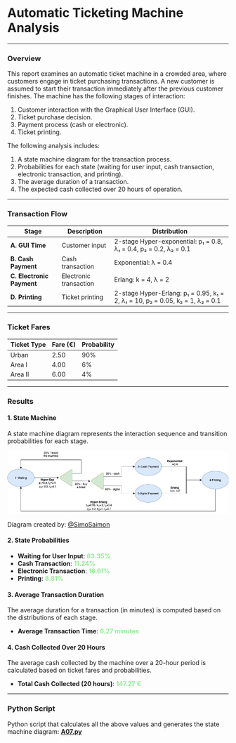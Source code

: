 # Automatic Ticketing Machine Analysis
___

### Overview

This report examines an automatic ticket machine in a crowded area, where customers engage in ticket purchasing transactions. A new customer is assumed to start their transaction immediately after the previous customer finishes. The machine has the following stages of interaction:

1. Customer interaction with the Graphical User Interface (GUI).
2. Ticket purchase decision.
3. Payment process (cash or electronic).
4. Ticket printing.

The following analysis includes:

1. A state machine diagram for the transaction process.
2. Probabilities for each state (waiting for user input, cash transaction, electronic transaction, and printing).
3. The average duration of a transaction.
4. The expected cash collected over 20 hours of operation.

---

### Transaction Flow

| Stage                     | Description            | Distribution                          |
|---------------------------|------------------------|---------------------------------------|
| **A. GUI Time**           | Customer input         | 2-stage Hyper-exponential: p₁ = 0.8, λ₁ = 0.4, p₂ = 0.2, λ₂ = 0.1 |
| **B. Cash Payment**       | Cash transaction       | Exponential: λ = 0.4                  |
| **C. Electronic Payment** | Electronic transaction | Erlang: k = 4, λ = 2                  |
| **D. Printing**           | Ticket printing        | 2-stage Hyper-Erlang: p₁ = 0.95, k₁ = 2, λ₁ = 10, p₂ = 0.05, k₂ = 1, λ₂ = 0.1 |

---

### Ticket Fares

| Ticket Type | Fare (€) | Probability |
|-------------|----------|-------------|
| Urban       | 2.50     | 90%         |
| Area I      | 4.00     | 6%          |
| Area II     | 6.00     | 4%          |

---

### Results

#### 1. State Machine

A state machine diagram represents the interaction sequence and transition probabilities for each stage.

![State Machine Diagram](state_machine.jpg)

Diagram created by: [@SimoSaimon](https://github.com/SimoSaimon)

#### 2. State Probabilities

- **Waiting for User Input**: <span style="color:lightgreen;font-weight:bold">63.35%</span>
- **Cash Transaction**: <span style="color:lightgreen;font-weight:bold">11.24%</span>
- **Electronic Transaction**: <span style="color:lightgreen;font-weight:bold">16.61%</span>
- **Printing**: <span style="color:lightgreen;font-weight:bold">8.81%</span>

#### 3. Average Transaction Duration

The average duration for a transaction (in minutes) is computed based on the distributions of each stage.

- **Average Transaction Time**: <span style="color:lightgreen;font-weight:bold">6.27 minutes</span>

#### 4. Cash Collected Over 20 Hours

The average cash collected by the machine over a 20-hour period is calculated based on ticket fares and probabilities.

- **Total Cash Collected (20 hours)**: <span style="color:lightgreen;font-weight:bold">147.27 €</span>

---

### Python Script

Python script that calculates all the above values and generates the state machine diagram: [**A07.py**](A07.py)
